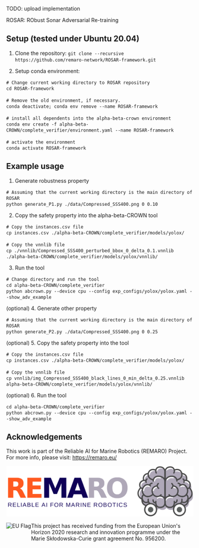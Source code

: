 TODO: upload implementation

ROSAR: RObust Sonar Adversarial Re-training

## Setup (tested under Ubuntu 20.04)

1. Clone the repository:
`git clone --recursive https://github.com/remaro-network/ROSAR-framework.git`

2. Setup conda environment:
```
# Change current working directory to ROSAR repository
cd ROSAR-framework

# Remove the old environment, if necessary.
conda deactivate; conda env remove --name ROSAR-framework

# install all dependents into the alpha-beta-crown environment
conda env create -f alpha-beta-CROWN/complete_verifier/environment.yaml --name ROSAR-framework

# activate the environment
conda activate ROSAR-framework
```

## Example usage

1. Generate robustness property
```
# Assuming that the current working directory is the main directory of ROSAR
python generate_P1.py ./data/Compressed_SSS400.png 0 0.10
```

2. Copy the safety property into the alpha-beta-CROWN tool
```
# Copy the instances.csv file
cp instances.csv ./alpha-beta-CROWN/complete_verifier/models/yolox/

# Copy the vnnlib file
cp ./vnnlib/Compressed_SSS400_perturbed_bbox_0_delta_0.1.vnnlib ./alpha-beta-CROWN/complete_verifier/models/yolox/vnnlib/
```
3. Run the tool
```
# Change directory and run the tool
cd alpha-beta-CROWN/complete_verifier
python abcrown.py --device cpu --config exp_configs/yolox/yolox.yaml --show_adv_example
```

(optional) 4. Generate other property
```
# Assuming that the current working directory is the main directory of ROSAR
python generate_P2.py ./data/Compressed_SSS400.png 0 0.25
```

(optional) 5. Copy the safety property into the tool
```
# Copy the instances.csv file
cp instances.csv ./alpha-beta-CROWN/complete_verifier/models/yolox/

# Copy the vnnlib file
cp vnnlib/img_Compressed_SSS400_black_lines_0_min_delta_0.25.vnnlib alpha-beta-CROWN/complete_verifier/models/yolox/vnnlib/
```

(optional) 6. Run the tool
```
cd alpha-beta-CROWN/complete_verifier
python abcrown.py --device cpu --config exp_configs/yolox/yolox.yaml --show_adv_example
```

## Acknowledgements

This work is part of the Reliable AI for Marine Robotics (REMARO) Project. For more info, please visit: https://remaro.eu/

[<img src="media/remaro-right-1024.png">](https://remaro.eu/)

<a href="https://research-and-innovation.ec.europa.eu/funding/funding-opportunities/funding-programmes-and-open-calls/horizon-2020_en">
    <img align="left" height="60" alt="EU Flag" src="https://remaro.eu/wp-content/uploads/2020/09/flag_yellow_low.jpg">
</a>

This project has received funding from the European Union's Horizon 2020 research and innovation programme under the Marie Skłodowska-Curie grant agreement No. 956200.

